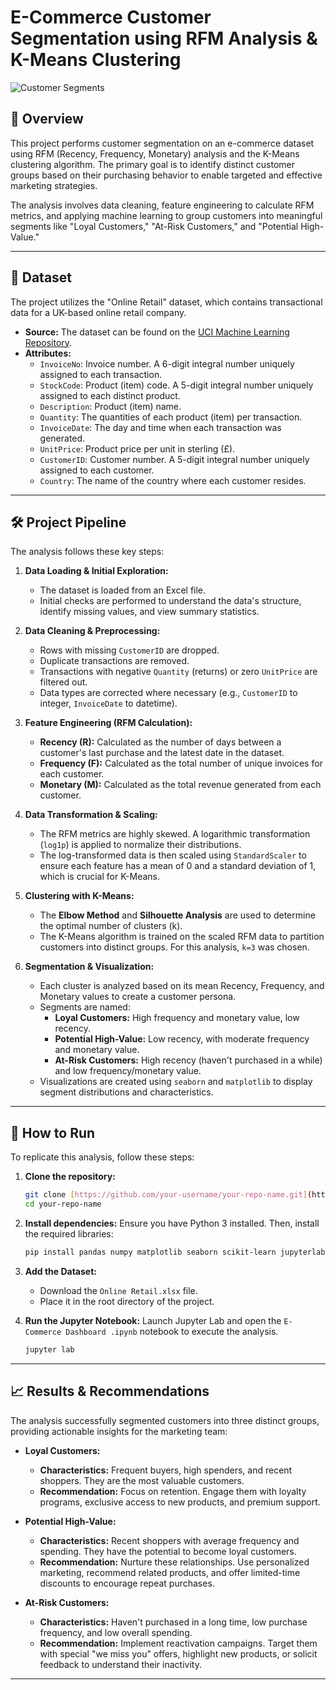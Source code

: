 # E-Commerce Customer Segmentation using RFM Analysis & K-Means Clustering

![Customer Segments](https://placehold.co/800x400/4F46E5/FFFFFF?text=Customer+Segment+Distribution)

## 📖 Overview

This project performs customer segmentation on an e-commerce dataset using RFM (Recency, Frequency, Monetary) analysis and the K-Means clustering algorithm. The primary goal is to identify distinct customer groups based on their purchasing behavior to enable targeted and effective marketing strategies.

The analysis involves data cleaning, feature engineering to calculate RFM metrics, and applying machine learning to group customers into meaningful segments like "Loyal Customers," "At-Risk Customers," and "Potential High-Value."

---

## 📂 Dataset

The project utilizes the "Online Retail" dataset, which contains transactional data for a UK-based online retail company.

* **Source:** The dataset can be found on the [UCI Machine Learning Repository](https://archive.ics.uci.edu/ml/datasets/online+retail).
* **Attributes:**
    * `InvoiceNo`: Invoice number. A 6-digit integral number uniquely assigned to each transaction.
    * `StockCode`: Product (item) code. A 5-digit integral number uniquely assigned to each distinct product.
    * `Description`: Product (item) name.
    * `Quantity`: The quantities of each product (item) per transaction.
    * `InvoiceDate`: The day and time when each transaction was generated.
    * `UnitPrice`: Product price per unit in sterling (£).
    * `CustomerID`: Customer number. A 5-digit integral number uniquely assigned to each customer.
    * `Country`: The name of the country where each customer resides.

---

## 🛠️ Project Pipeline

The analysis follows these key steps:

1.  **Data Loading & Initial Exploration:**
    * The dataset is loaded from an Excel file.
    * Initial checks are performed to understand the data's structure, identify missing values, and view summary statistics.

2.  **Data Cleaning & Preprocessing:**
    * Rows with missing `CustomerID` are dropped.
    * Duplicate transactions are removed.
    * Transactions with negative `Quantity` (returns) or zero `UnitPrice` are filtered out.
    * Data types are corrected where necessary (e.g., `CustomerID` to integer, `InvoiceDate` to datetime).

3.  **Feature Engineering (RFM Calculation):**
    * **Recency (R):** Calculated as the number of days between a customer's last purchase and the latest date in the dataset.
    * **Frequency (F):** Calculated as the total number of unique invoices for each customer.
    * **Monetary (M):** Calculated as the total revenue generated from each customer.

4.  **Data Transformation & Scaling:**
    * The RFM metrics are highly skewed. A logarithmic transformation (`log1p`) is applied to normalize their distributions.
    * The log-transformed data is then scaled using `StandardScaler` to ensure each feature has a mean of 0 and a standard deviation of 1, which is crucial for K-Means.

5.  **Clustering with K-Means:**
    * The **Elbow Method** and **Silhouette Analysis** are used to determine the optimal number of clusters (k).
    * The K-Means algorithm is trained on the scaled RFM data to partition customers into distinct groups. For this analysis, `k=3` was chosen.

6.  **Segmentation & Visualization:**
    * Each cluster is analyzed based on its mean Recency, Frequency, and Monetary values to create a customer persona.
    * Segments are named:
        * **Loyal Customers:** High frequency and monetary value, low recency.
        * **Potential High-Value:** Low recency, with moderate frequency and monetary value.
        * **At-Risk Customers:** High recency (haven't purchased in a while) and low frequency/monetary value.
    * Visualizations are created using `seaborn` and `matplotlib` to display segment distributions and characteristics.

---

## 🚀 How to Run

To replicate this analysis, follow these steps:

1.  **Clone the repository:**
    ```bash
    git clone [https://github.com/your-username/your-repo-name.git](https://github.com/your-username/your-repo-name.git)
    cd your-repo-name
    ```

2.  **Install dependencies:**
    Ensure you have Python 3 installed. Then, install the required libraries:
    ```bash
    pip install pandas numpy matplotlib seaborn scikit-learn jupyterlab
    ```

3.  **Add the Dataset:**
    * Download the `Online Retail.xlsx` file.
    * Place it in the root directory of the project.

4.  **Run the Jupyter Notebook:**
    Launch Jupyter Lab and open the `E-Commerce Dashboard .ipynb` notebook to execute the analysis.
    ```bash
    jupyter lab
    ```

---

## 📈 Results & Recommendations

The analysis successfully segmented customers into three distinct groups, providing actionable insights for the marketing team:

* **Loyal Customers:**
    * **Characteristics:** Frequent buyers, high spenders, and recent shoppers. They are the most valuable customers.
    * **Recommendation:** Focus on retention. Engage them with loyalty programs, exclusive access to new products, and premium support.

* **Potential High-Value:**
    * **Characteristics:** Recent shoppers with average frequency and spending. They have the potential to become loyal customers.
    * **Recommendation:** Nurture these relationships. Use personalized marketing, recommend related products, and offer limited-time discounts to encourage repeat purchases.

* **At-Risk Customers:**
    * **Characteristics:** Haven't purchased in a long time, low purchase frequency, and low overall spending.
    * **Recommendation:** Implement reactivation campaigns. Target them with special "we miss you" offers, highlight new products, or solicit feedback to understand their inactivity.

---
